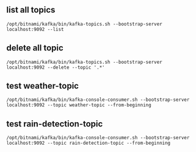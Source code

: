 ## list all topics
    /opt/bitnami/kafka/bin/kafka-topics.sh --bootstrap-server localhost:9092 --list

## delete all topic
    /opt/bitnami/kafka/bin/kafka-topics.sh --bootstrap-server localhost:9092 --delete --topic '.*'

## test weather-topic
    /opt/bitnami/kafka/bin/kafka-console-consumer.sh --bootstrap-server localhost:9092 --topic weather-topic --from-beginning

## test rain-detection-topic
    /opt/bitnami/kafka/bin/kafka-console-consumer.sh --bootstrap-server localhost:9092 --topic rain-detection-topic --from-beginning